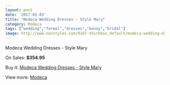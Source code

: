 ```yaml
---
layout: post
date: '2017-01-03'
title: "Modeca Wedding Dresses - Style Mary"
category: Modeca
tags: ["wedding","formal","dresses","bonny","bridal"]
image: http://www.novstyles.com/9167-thickbox_default/modeca-wedding-dresses-style-mary.jpg
---
```

Modeca Wedding Dresses - Style Mary

On Sales: **$354.95**
<a href="https://www.novstyles.com/en/modeca/6407-modeca-wedding-dresses-style-mary.html"><amp-img layout="responsive" width="600" height="600" src="//www.novstyles.com/9167-thickbox_default/modeca-wedding-dresses-style-mary.jpg" alt="Modeca Wedding Dresses - Style Mary 0" /></a>

Buy it: [Modeca Wedding Dresses - Style Mary](https://www.novstyles.com/en/modeca/6407-modeca-wedding-dresses-style-mary.html "Modeca Wedding Dresses - Style Mary")

View more: [Modeca](https://www.novstyles.com/en/43-modeca "Modeca")